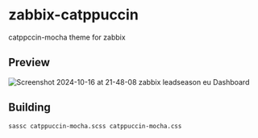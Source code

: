 # zabbix-catppuccin
catppccin-mocha theme for zabbix
## Preview
![Screenshot 2024-10-16 at 21-48-08 zabbix leadseason eu Dashboard](https://github.com/user-attachments/assets/6789efd3-89c6-4915-8f10-689ec6425681)

## Building
```
sassc catppuccin-mocha.scss catppuccin-mocha.css
```
